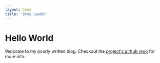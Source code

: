 ```yaml
---
layout: home
title: 'Brey Laude'
---
```


# Hello World

Welcome to my poorly written blog. Checkout the [project's github repo](https://github.com/yinkakun/eleventy-duo) for more info.
